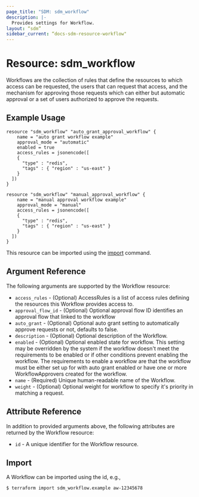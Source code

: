 ```yaml
---
page_title: "SDM: sdm_workflow"
description: |-
  Provides settings for Workflow.
layout: “sdm”
sidebar_current: “docs-sdm-resource-workflow"
---
```

# Resource: sdm_workflow

Workflows are the collection of rules that define the resources to which access can be requested,
 the users that can request that access, and the mechanism for approving those requests which can either
 but automatic approval or a set of users authorized to approve the requests.
## Example Usage

```hcl
resource "sdm_workflow" "auto_grant_approval_workflow" {
    name = "auto grant workflow example"
    approval_mode = "automatic"
    enabled = true
    access_rules = jsonencode([
    {
      "type" : "redis",
      "tags" : { "region" : "us-east" }
    }
  ])
}

resource "sdm_workflow" "manual_approval_workflow" {
    name = "manual approval workflow example"
    approval_mode = "manual"
    access_rules = jsonencode([
    {
      "type" : "redis",
      "tags" : { "region" : "us-east" }
    }
  ])
}

```
This resource can be imported using the [import](https://www.terraform.io/docs/cli/commands/import.html) command.
## Argument Reference
The following arguments are supported by the Workflow resource:
* `access_rules` - (Optional) AccessRules is a list of access rules defining the resources this Workflow provides access to.
* `approval_flow_id` - (Optional) Optional approval flow ID identifies an approval flow that linked to the workflow
* `auto_grant` - (Optional) Optional auto grant setting to automatically approve requests or not, defaults to false.
* `description` - (Optional) Optional description of the Workflow.
* `enabled` - (Optional) Optional enabled state for workflow. This setting may be overridden by the system if the workflow doesn't meet the requirements to be enabled or if other conditions prevent enabling the workflow. The requirements to enable a workflow are that the workflow must be either set up for with auto grant enabled or have one or more WorkflowApprovers created for the workflow.
* `name` - (Required) Unique human-readable name of the Workflow.
* `weight` - (Optional) Optional weight for workflow to specify it's priority in matching a request.
## Attribute Reference
In addition to provided arguments above, the following attributes are returned by the Workflow resource:
* `id` - A unique identifier for the Workflow resource.
## Import
A Workflow can be imported using the id, e.g.,

```
$ terraform import sdm_workflow.example aw-12345678
```
